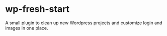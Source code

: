 # wp-fresh-start
A small plugin to clean up new Wordpress projects and customize login and images in one place.
